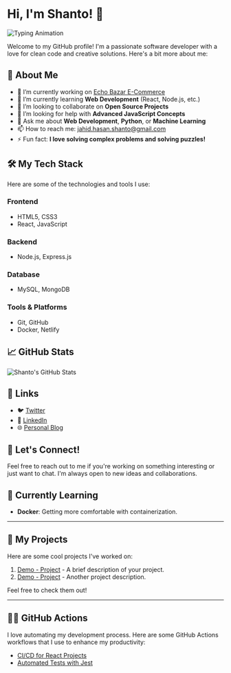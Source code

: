 # Hi, I'm Shanto! 👋

![Typing Animation](https://media.giphy.com/media/VggJrzfhWVmDi/giphy.gif)

Welcome to my GitHub profile! I'm a passionate software developer with a love for clean code and creative solutions. Here's a bit more about me:

## 🚀 About Me

- 🔭 I’m currently working on [Echo Bazar E-Commerce](https://eco-bazar-575.netlify.app/)
- 🌱 I’m currently learning **Web Development** (React, Node.js, etc.)
- 👯 I’m looking to collaborate on **Open Source Projects**
- 🤔 I’m looking for help with **Advanced JavaScript Concepts**
- 💬 Ask me about **Web Development**, **Python**, or **Machine Learning**
- 📫 How to reach me: [jahid.hasan.shanto@gmail.com](mailto:jahid.hasan.shanto@gmail.com)
- ⚡ Fun fact: **I love solving complex problems and solving puzzles!**

## 🛠️ My Tech Stack

Here are some of the technologies and tools I use:

### Frontend
- HTML5, CSS3
- React, JavaScript

### Backend
- Node.js, Express.js

### Database
- MySQL, MongoDB

### Tools & Platforms
- Git, GitHub
- Docker, Netlify

## 📈 GitHub Stats
![Shanto's GitHub Stats](https://github-readme-stats.vercel.app/api?username=jhs575&show_icons=true&hide_title=true&count_private=true&hide=prs)

## 🔗 Links

- 🐦 [Twitter](https://twitter.com/jhs575)
- 📱 [LinkedIn](https://linkedin.com/in/jhs575)
- 🌐 [Personal Blog](https://blog.jahidhasan.dev)

## 🤝 Let's Connect!

Feel free to reach out to me if you're working on something interesting or just want to chat. I'm always open to new ideas and collaborations.

## 🌱 Currently Learning
- **Docker**: Getting more comfortable with containerization.

---

## 🚧 My Projects

Here are some cool projects I've worked on:

1. [Demo - Project](https://github.com/jhs575/project-Demo) - A brief description of your project.
2. [Demo - Project](https://github.com/jhs575/project-Demo) - Another project description.

Feel free to check them out!

---

## 👨‍💻 GitHub Actions

I love automating my development process. Here are some GitHub Actions workflows that I use to enhance my productivity:

- [CI/CD for React Projects](https://github.com/jhs575/project-1)
- [Automated Tests with Jest](https://github.com/jhs575/project-2)

